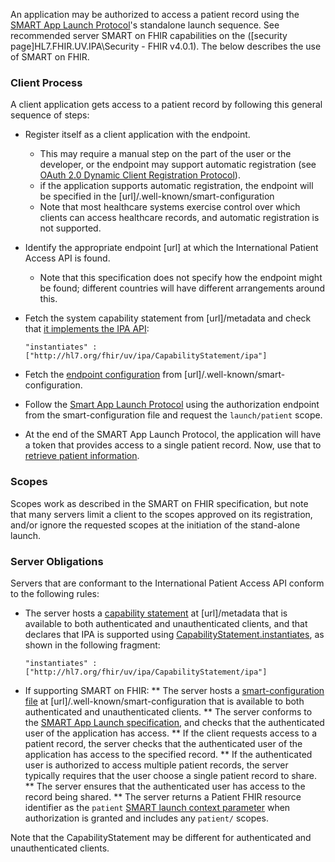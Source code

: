 An application may be authorized to access a patient record using the [SMART App Launch Protocol](http://hl7.org/fhir/smart-app-launch/)'s standalone launch sequence. See recommended server SMART on FHIR capabilities on the ([security  page]HL7.FHIR.UV.IPA\Security - FHIR v4.0.1). The below describes the use of SMART on FHIR.

### Client Process

A client application gets access to a patient record by following this general sequence of steps:


* Register itself as a client application with the endpoint. 
  * This may require a manual step on the part of the user or the developer, or the endpoint may support automatic registration (see [OAuth 2.0 Dynamic Client Registration Protocol](https://tools.ietf.org/html/rfc7591)). 
  * if the application supports automatic registration, the endpoint will be specified in the [url]/.well-known/smart-configuration
  * Note that most healthcare systems exercise control over which clients can access healthcare records, and automatic registration is not supported.

* Identify the appropriate endpoint [url] at which the International Patient Access API is found. 
  * Note that this specification does not specify how the endpoint might be found; different countries will have different arrangements around this. 
  
* Fetch the system capability statement from [url]/metadata and check that [it implements the IPA API](conformance.html):

    ```"instantiates" : ["http://hl7.org/fhir/uv/ipa/CapabilityStatement/ipa"]```

* Fetch the [endpoint configuration](https://hl7.org/fhir/smart-app-launch/conformance.html#using-well-known) from [url]/.well-known/smart-configuration. 

* Follow the [Smart App Launch Protocol](http://www.hl7.org/fhir/smart-app-launch/app-launch.html#step-2-launch-standalone) using the authorization endpoint from the smart-configuration file and request the `launch/patient` scope. 

* At the end of the SMART App Launch Protocol, the application will have a token that provides access to a single patient record. Now, use that to [retrieve patient information](fetching.html).

### Scopes

Scopes work as described in the SMART on FHIR specification, but note that many servers limit a client to the scopes approved on its registration, 
and/or ignore the requested scopes at the initiation of the stand-alone launch.

### Server Obligations

Servers that are conformant to the International Patient Access API conform to the following rules:

* The server hosts a [capability statement](http://hl7.org/fhir/capabilitystatement.html) at [url]/metadata that is available to both authenticated and unauthenticated clients, and that declares that IPA is supported using [CapabilityStatement.instantiates](http://hl7.org/fhir/capabilitystatement-definitions.html#CapabilityStatement.instantiates), as shown in the following fragment:

    ```"instantiates" : ["http://hl7.org/fhir/uv/ipa/CapabilityStatement/ipa"]```
    
* If supporting SMART on FHIR: 
** The server hosts a [smart-configuration file](http://www.hl7.org/fhir/smart-app-launch/conformance.html#using-well-known) at [url]/.well-known/smart-configuration  that is available to both authenticated and unauthenticated clients.
** The server conforms to the [SMART App Launch specification](http://hl7.org/fhir/smart-app-launch/), and checks that the authenticated user of the application has access. 
** If the client requests access to a patient record, the server checks that the authenticated user of the application has access to the specified record. 
** If the authenticated user is authorized to access multiple patient records, the server typically requires that the user choose a single patient record to share.
** The server ensures that the authenticated user has access to the record being shared.
** The server returns a Patient FHIR resource identifier as the `patient` [SMART launch context parameter](http://hl7.org/fhir/smart-app-launch/scopes-and-launch-context.html#patient-specific-scopes) when authorization is granted and includes any `patient/` scopes. 

Note that the CapabilityStatement may be different for authenticated and unauthenticated clients.

